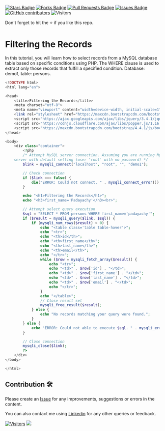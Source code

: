 <a href="https://github.com/drshahizan/learn-php/stargazers"><img src="https://img.shields.io/github/stars/drshahizan/learn-php" alt="Stars Badge"/></a>
<a href="https://github.com/drshahizan/learn-php/network/members"><img src="https://img.shields.io/github/forks/drshahizan/learn-php" alt="Forks Badge"/></a>
<a href="https://github.com/drshahizan/learn-php/pulls"><img src="https://img.shields.io/github/issues-pr/drshahizan/learn-php" alt="Pull Requests Badge"/></a>
<a href="https://github.com/drshahizan/learn-php/issues"><img src="https://img.shields.io/github/issues/drshahizan/learn-php" alt="Issues Badge"/></a>
<a href="https://github.com/drshahizan/learn-php/graphs/contributors"><img alt="GitHub contributors" src="https://img.shields.io/github/contributors/drshahizan/learn-php?color=2b9348"></a>
![Visitors](https://api.visitorbadge.io/api/visitors?path=https%3A%2F%2Fgithub.com%2Fdrshahizan%2Flearn-php&labelColor=%23d9e3f0&countColor=%23697689&style=flat)

Don't forget to hit the :star: if you like this repo.

# Filtering the Records

In this tutorial, you will learn how to select records from a MySQL database table based on specific conditions using PHP. The WHERE clause is used to extract only those records that fulfill a specified condition. Database: demo1, table: persons.

```php
<!DOCTYPE html>
<html lang="en">

<head>
    <title>Filtering the Records</title>
    <meta charset="utf-8">
    <meta name="viewport" content="width=device-width, initial-scale=1">
    <link rel="stylesheet" href="https://maxcdn.bootstrapcdn.com/bootstrap/4.4.1/css/bootstrap.min.css">
    <script src="https://ajax.googleapis.com/ajax/libs/jquery/3.4.1/jquery.min.js"></script>
    <script src="https://cdnjs.cloudflare.com/ajax/libs/popper.js/1.16.0/umd/popper.min.js"></script>
    <script src="https://maxcdn.bootstrapcdn.com/bootstrap/4.4.1/js/bootstrap.min.js"></script>
</head>

<body>
    <div class="container">
        <?php
        /* Attempt MySQL server connection. Assuming you are running MySQL
    server with default setting (user 'root' with no password) */
        $link = mysqli_connect("localhost", "root", "", "demo1");

        // Check connection
        if ($link === false) {
            die("ERROR: Could not connect. " . mysqli_connect_error());
        }

        echo "<h1>Filtering the Records</h1>";
        echo "<h3>first_name='Padayachy'</h3><br>";

        // Attempt select query execution
        $sql = "SELECT * FROM persons WHERE first_name='padayachy'";
        if ($result = mysqli_query($link, $sql)) {
            if (mysqli_num_rows($result) > 0) {
                echo "<table class='table table-hover'>";
                echo "<tr>";
                echo "<th>id</th>";
                echo "<th>first_name</th>";
                echo "<th>last_name</th>";
                echo "<th>email</th>";
                echo "</tr>";
                while ($row = mysqli_fetch_array($result)) {
                    echo "<tr>";
                    echo "<td>" . $row['id'] . "</td>";
                    echo "<td>" . $row['first_name'] . "</td>";
                    echo "<td>" . $row['last_name'] . "</td>";
                    echo "<td>" . $row['email'] . "</td>";
                    echo "</tr>";
                }
                echo "</table>";
                // Close result set
                mysqli_free_result($result);
            } else {
                echo "No records matching your query were found.";
            }
        } else {
            echo "ERROR: Could not able to execute $sql. " . mysqli_error($link);
        }

        // Close connection
        mysqli_close($link);
        ?>
    </div>
</body>

</html>

```


## Contribution 🛠️
Please create an [Issue](https://github.com/drshahizan/learn-php/issues) for any improvements, suggestions or errors in the content.

You can also contact me using [Linkedin](https://www.linkedin.com/in/drshahizan/) for any other queries or feedback.

[![Visitors](https://api.visitorbadge.io/api/visitors?path=https%3A%2F%2Fgithub.com%2Fdrshahizan&labelColor=%23697689&countColor=%23555555&style=plastic)](https://visitorbadge.io/status?path=https%3A%2F%2Fgithub.com%2Fdrshahizan)
![](https://hit.yhype.me/github/profile?user_id=81284918)

